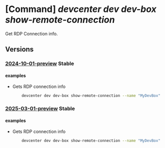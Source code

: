 # [Command] _devcenter dev dev-box show-remote-connection_

Get RDP Connection info.

## Versions

### [2024-10-01-preview](/Resources/data-plane/microsoft.devcenter/L3Byb2plY3RzL3t9L3VzZXJzL3t9L2RldmJveGVzL3t9L3JlbW90ZWNvbm5lY3Rpb24=/2024-10-01-preview.xml) **Stable**

<!-- data-plane:microsoft.devcenter /projects/{}/users/{}/devboxes/{}/remoteconnection 2024-10-01-preview -->

#### examples

- Gets RDP connection info
    ```bash
        devcenter dev dev-box show-remote-connection --name "MyDevBox" --endpoint "https://8a40af38-3b4c-4672-a6a4-5e964b1870ed-contosodevcenter.centralus.devcenter.azure.com/" --project-name "DevProject" --user-id "00000000-0000-0000-0000-000000000000"
    ```

### [2025-03-01-preview](/Resources/data-plane/microsoft.devcenter/L3Byb2plY3RzL3t9L3VzZXJzL3t9L2RldmJveGVzL3t9L3JlbW90ZWNvbm5lY3Rpb24=/2025-03-01-preview.xml) **Stable**

<!-- data-plane:microsoft.devcenter /projects/{}/users/{}/devboxes/{}/remoteconnection 2025-03-01-preview -->

#### examples

- Gets RDP connection info
    ```bash
        devcenter dev dev-box show-remote-connection --name "MyDevBox" --endpoint "https://8a40af38-3b4c-4672-a6a4-5e964b1870ed-contosodevcenter.centralus.devcenter.azure.com/" --project-name "DevProject" --user-id "00000000-0000-0000-0000-000000000000"
    ```
